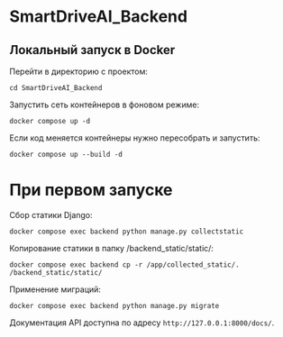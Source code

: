 # SmartDriveAI_Backend

## Локальный запуск в Docker
Перейти в директорию с проектом:
```
cd SmartDriveAI_Backend
```
Запустить сеть контейнеров в фоновом режиме:
```
docker compose up -d
```
Если код меняется контейнеры нужно пересобрать и запустить:
```
docker compose up --build -d
```

# При первом запуске
Сбор статики Django:
```
docker compose exec backend python manage.py collectstatic
```
Копирование статики в папку /backend_static/static/:
```
docker compose exec backend cp -r /app/collected_static/. /backend_static/static/
```
Применение миграций:
```
docker compose exec backend python manage.py migrate
```

Документация API доступна по адресу `http://127.0.0.1:8000/docs/`.
